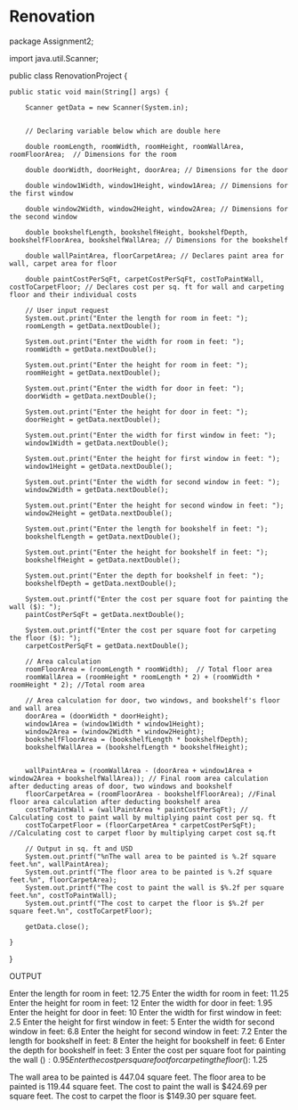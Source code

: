 # Renovation

package Assignment2;

import java.util.Scanner;

public class RenovationProject 
{

	public static void main(String[] args) {
		
		Scanner getData = new Scanner(System.in);
		
		
		// Declaring variable below which are double here
		
		double roomLength, roomWidth, roomHeight, roomWallArea, roomFloorArea;  // Dimensions for the room
		
		double doorWidth, doorHeight, doorArea; // Dimensions for the door
		
		double window1Width, window1Height, window1Area; // Dimensions for the first window
		
		double window2Width, window2Height, window2Area; // Dimensions for the second window
		
		double bookshelfLength, bookshelfHeight, bookshelfDepth, bookshelfFloorArea, bookshelfWallArea; // Dimensions for the bookshelf
		
		double wallPaintArea, floorCarpetArea; // Declares paint area for wall, carpet area for floor
		
		double paintCostPerSqFt, carpetCostPerSqFt, costToPaintWall, costToCarpetFloor; // Declares cost per sq. ft for wall and carpeting floor and their individual costs
		
		// User input request
		System.out.print("Enter the length for room in feet: "); 
		roomLength = getData.nextDouble();
		
		System.out.print("Enter the width for room in feet: ");
		roomWidth = getData.nextDouble();
		
		System.out.print("Enter the height for room in feet: ");
		roomHeight = getData.nextDouble();
		
		System.out.print("Enter the width for door in feet: ");
		doorWidth = getData.nextDouble();
		
		System.out.print("Enter the height for door in feet: ");
		doorHeight = getData.nextDouble();
		
		System.out.print("Enter the width for first window in feet: ");
		window1Width = getData.nextDouble();
		
		System.out.print("Enter the height for first window in feet: ");
		window1Height = getData.nextDouble();
		
		System.out.print("Enter the width for second window in feet: ");
		window2Width = getData.nextDouble();
		
		System.out.print("Enter the height for second window in feet: ");
		window2Height = getData.nextDouble();
		
		System.out.print("Enter the length for bookshelf in feet: ");
		bookshelfLength = getData.nextDouble();
		
		System.out.print("Enter the height for bookshelf in feet: ");
		bookshelfHeight = getData.nextDouble();
		
		System.out.print("Enter the depth for bookshelf in feet: ");
		bookshelfDepth = getData.nextDouble();
		
		System.out.printf("Enter the cost per square foot for painting the wall ($): ");
		paintCostPerSqFt = getData.nextDouble();
		
		System.out.printf("Enter the cost per square foot for carpeting the floor ($): ");
		carpetCostPerSqFt = getData.nextDouble();
		
		// Area calculation
		roomFloorArea = (roomLength * roomWidth);  // Total floor area
		roomWallArea = (roomHeight * roomLength * 2) + (roomWidth * roomHeight * 2); //Total room area
		
		// Area calculation for door, two windows, and bookshelf's floor and wall area
		doorArea = (doorWidth * doorHeight);
		window1Area = (window1Width * window1Height);
		window2Area = (window2Width * window2Height);
		bookshelfFloorArea = (bookshelfLength * bookshelfDepth);
		bookshelfWallArea = (bookshelfLength * bookshelfHeight);
		

		wallPaintArea = (roomWallArea - (doorArea + window1Area + window2Area + bookshelfWallArea)); // Final room area calculation after deducting areas of door, two windows and bookshelf	
		floorCarpetArea = (roomFloorArea - bookshelfFloorArea); //Final floor area calculation after deducting bookshelf area
		costToPaintWall = (wallPaintArea * paintCostPerSqFt); // Calculating cost to paint wall by multiplying paint cost per sq. ft
		costToCarpetFloor = (floorCarpetArea * carpetCostPerSqFt); //Calculating cost to carpet floor by multiplying carpet cost sq.ft
		
		// Output in sq. ft and USD
		System.out.printf("%nThe wall area to be painted is %.2f square feet.%n", wallPaintArea);
		System.out.printf("The floor area to be painted is %.2f square feet.%n", floorCarpetArea);
		System.out.printf("The cost to paint the wall is $%.2f per square feet.%n", costToPaintWall);
		System.out.printf("The cost to carpet the floor is $%.2f per square feet.%n", costToCarpetFloor);
		
		getData.close();
	
	}

}


OUTPUT

Enter the length for room in feet: 12.75
Enter the width for room in feet: 11.25
Enter the height for room in feet: 12
Enter the width for door in feet: 1.95
Enter the height for door in feet: 10
Enter the width for first window in feet: 2.5
Enter the height for first window in feet: 5
Enter the width for second window in feet: 6.8
Enter the height for second window in feet: 7.2
Enter the length for bookshelf in feet: 8
Enter the height for bookshelf in feet: 6
Enter the depth for bookshelf in feet: 3
Enter the cost per square foot for painting the wall ($): 0.95
Enter the cost per square foot for carpeting the floor ($): 1.25

The wall area to be painted is 447.04 square feet.
The floor area to be painted is 119.44 square feet.
The cost to paint the wall is $424.69 per square feet.
The cost to carpet the floor is $149.30 per square feet.


